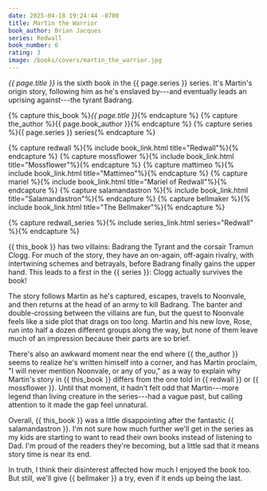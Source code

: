 ```yaml
---
date: 2025-04-18 19:24:44 -0700
title: Martin the Warrior
book_author: Brian Jacques
series: Redwall
book_number: 6
rating: 3
image: /books/covers/martin_the_warrior.jpg
---
```


<cite class="book-title">{{ page.title }}</cite> is the sixth book in the
<span class="book-series">{{ page.series }}</span> series. It's Martin's
origin story, following him as he's enslaved by---and eventually leads an
uprising against---the tyrant Badrang.

{% capture this_book %}<cite class="book-title">{{ page.title }}</cite>{% endcapture %}
{% capture the_author %}<span class="author-name">{{ page.book_author }}</span>{% endcapture %}
{% capture series %}<span class="book-series">{{ page.series }}</span> series{% endcapture %}

{% capture redwall %}{% include book_link.html title="Redwall"%}{% endcapture %}
{% capture mossflower %}{% include book_link.html title="Mossflower"%}{% endcapture %}
{% capture mattimeo %}{% include book_link.html title="Mattimeo"%}{% endcapture %}
{% capture mariel %}{% include book_link.html title="Mariel of Redwall"%}{% endcapture %}
{% capture salamandastron %}{% include book_link.html title="Salamandastron"%}{% endcapture %}
{% capture bellmaker %}{% include book_link.html title="The Bellmaker"%}{% endcapture %}

{% capture redwall_series %}{% include series_link.html series="Redwall" %}{% endcapture %}

{{ this_book }} has two villains: Badrang the Tyrant and the corsair Tramun
Clogg. For much of the story, they have an on-again, off-again rivalry, with
intertwining schemes and betrayals, before Badrang finally gains the upper
hand. This leads to a first in the {{ series }}: Clogg actually survives the
book!

The story follows Martin as he's captured, escapes, travels to Noonvale, and
then returns at the head of an army to kill Badrang. The banter and
double-crossing between the villains are fun, but the quest to Noonvale feels
like a side plot that drags on too long. Martin and his new love, Rose, run
into half a dozen different groups along the way, but none of them leave much
of an impression because their parts are so brief.

There's also an awkward moment near the end where {{ the_author }} seems to
realize he's written himself into a corner, and has Martin proclaim, "I will
never mention Noonvale, or any of you," as a way to explain why Martin's story
in {{ this_book }} differs from the one told in {{ redwall }} or {{ mossflower
}}. Until that moment, it hadn't felt odd that Martin---more legend than
living creature in the series---had a vague past, but calling attention to it
made the gap feel unnatural.

Overall, {{ this_book }} was a little disappointing after the fantastic {{
salamandastron }}. I'm not sure how much further we'll get in the series as my
kids are starting to want to read their own books instead of listening to Dad.
I'm proud of the readers they're becoming, but a little sad that it means
story time is near its end.

In truth, I think their disinterest affected how much I enjoyed the book too.
But still, we'll give {{ bellmaker }} a try, even if it ends up being the
last.
